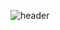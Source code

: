 ![header](https://capsule-render.vercel.app/api?text=SooYeon%20Lim&animation=fadeIn&type=cylinder&color=timeGradient&desc=:heart_eyes_cat:%10:sparkling_heart:%10:bear:)

